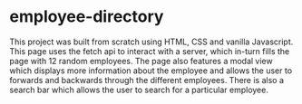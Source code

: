 # employee-directory
This project was built from scratch using HTML, CSS and vanilla Javascript. This page uses the fetch api to interact with a server, which in-turn fills the page 
with 12 random employees. The page also features a modal view which displays more information about the employee and allows the 
user to forwards and backwards through the different employees. There is also a search bar which allows the user to search for a particular employee.

